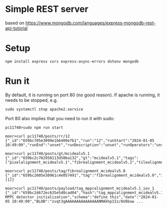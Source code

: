 # Simple REST server
based on https://www.mongodb.com/languages/express-mongodb-rest-api-tutorial

# Setup
```
npm install express cors express-async-errors dotenv mongodb
```

# Run it
By default, it is running on port 80 (no good reason). If apache is running, it needs to be stopped, e.g.
```
sudo systemctl stop apache2.service
```

Port 80 also implies that you need to run it with sudo:
```
pc11740>sudo npm run start
```

```
moor>curl pc11740/posts/rr/12
{"_id":"659bc705e3099e1b6409e7b1","run":"12","runStart":"2024-01-05 10:49:09","runEnd":"unset","runDescription":"unset","runOperators":"unset","nFrames":"-9999","beamMode":"-9999","beamCurrent":"-9999","magnetCurrent":"-9999","configurationKey":"unset"}

moor>curl pc11740/posts/gt/mcidealv5.1
{"_id":"659bc2c762958113d50ba132","gt":"mcidealv5.1","tags":["pixelalignment_mcidealv5.1","fibrealignment_mcidealv5.1","tilealignment_mcidealv5.1","mppcalignment_mcidealv5.1"]}

moor>curl pc11740/posts/tag/fibrealignment_mcidealv5.0
{"_id":"659bc2605e30961c4e057491","tag":"fibrealignment_mcidealv5.0","iovs":[1]}

moor>curl pc11740/posts/payload/tag_mppcalignment_mcidealv5.1_iov_1
{"_id":"659bc2d672ec635e5d0cad04","hash":"tag_mppcalignment_mcidealv5.1_iov_1","comment":"mcidealv5.1 MPPC detector initialization","schema":"define this","date":"2024-01-05 10:49:09","BLOB":"zvqt3gAAAAAAAAAAAAAAANMAkhp1Iz/AV8buw ...
```
